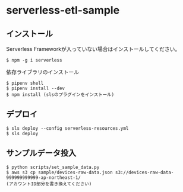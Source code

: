 # serverless-etl-sample


## インストール

Serverless Frameworkが入っていない場合はインストールしてください。

```
$ npm -g i serverless
```

依存ライブラリのインストール

```
$ pipenv shell
$ pipenv install --dev
$ npm install (slsのプラグインをインストール)
```


## デプロイ

```
$ sls deploy --config serverless-resources.yml
$ sls deploy
```

## サンプルデータ投入

```
$ python scripts/set_sample_data.py
$ aws s3 cp sample/devices-raw-data.json s3://devices-raw-data-999999999999-ap-northeast-1/
(アカウントID部分を書き換えてください)
```